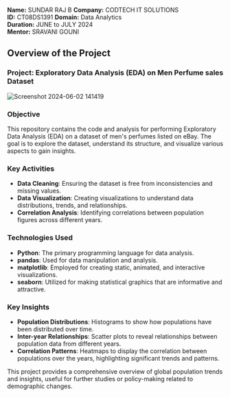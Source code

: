 **Name:** SUNDAR RAJ B 
**Company:** CODTECH IT SOLUTIONS  
**ID:** CT08DS1391 
**Domain:** Data Analytics  
**Duration:** JUNE to JULY 2024  
**Mentor:** SRAVANI GOUNI  


## Overview of the Project

### Project: Exploratory Data Analysis (EDA) on Men Perfume sales Dataset
![Screenshot 2024-06-02 141419](https://github.com/HemanthRandom/CODTECH-Task1/assets/171478484/29151158-7f7d-4e39-a328-2f6fa81c8910)

### Objective
This repository contains the code and analysis for performing Exploratory Data Analysis (EDA) on a dataset of men's perfumes listed on eBay. The goal is to explore the dataset, understand its structure, and visualize various aspects to gain insights.

### Key Activities
- **Data Cleaning**: Ensuring the dataset is free from inconsistencies and missing values.
- **Data Visualization**: Creating visualizations to understand data distributions, trends, and relationships.
- **Correlation Analysis**: Identifying correlations between population figures across different years.

### Technologies Used
- **Python**: The primary programming language for data analysis.
- **pandas**: Used for data manipulation and analysis.
- **matplotlib**: Employed for creating static, animated, and interactive visualizations.
- **seaborn**: Utilized for making statistical graphics that are informative and attractive.

### Key Insights
- **Population Distributions**: Histograms to show how populations have been distributed over time.
- **Inter-year Relationships**: Scatter plots to reveal relationships between population data from different years.
- **Correlation Patterns**: Heatmaps to display the correlation between populations over the years, highlighting significant trends and patterns.

This project provides a comprehensive overview of global population trends and insights, useful for further studies or policy-making related to demographic changes.


